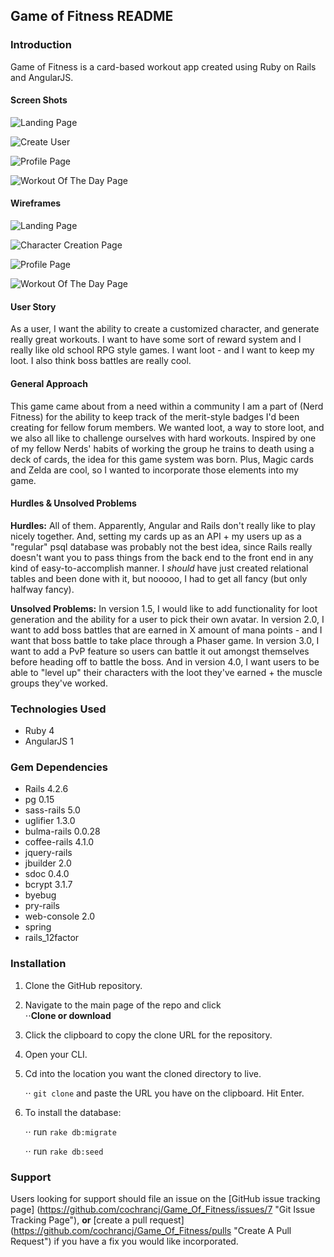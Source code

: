 Game of Fitness README
----------------------

### Introduction

Game of Fitness is a card-based workout app created using Ruby on Rails and AngularJS.


#### Screen Shots

![Landing Page](Landing.jpg "landing page")

![Create User](CreateUsers.jpg "create users")

![Profile Page](Profile.jpg "profile page")

![Workout Of The Day Page](WOD.jpg "wod page")


#### Wireframes

![Landing Page](GoF-Landing.jpg "Landing Page Wireframe")

![Character Creation Page](GoF-Signup.jpg "Character Creation Page Wireframe")

![Profile Page](GoF-Profile.jpg "Profile Page Wireframe")

![Workout Of The Day Page](GoF-Wod.jpg "WOD Wireframe")


#### User Story
As a user, I want the ability to create a customized character, and generate really great workouts. I want to have some sort of reward system and I really like old school RPG style games. I want loot - and I want to keep my loot. I also think boss battles are really cool.

#### General Approach
This game came about from a need within a community I am a part of (Nerd Fitness) for the ability to keep track of the merit-style badges I'd been creating for fellow forum members. We wanted loot, a way to store loot, and we also all like to challenge ourselves with hard workouts. Inspired by one of my fellow Nerds' habits of working the group he trains to death using a deck of cards, the idea for this game system was born. Plus, Magic cards and Zelda are cool, so I wanted to incorporate those elements into my game.

#### Hurdles & Unsolved Problems
**Hurdles:** All of them. Apparently, Angular and Rails don't really like to play nicely together. And, setting my cards up as an API + my users up as a "regular" psql database was probably not the best idea, since Rails really doesn't want you to pass things from the back end to the front end in any kind of easy-to-accomplish manner. I *should* have just created relational tables and been done with it, but nooooo, I had to get all fancy (but only halfway fancy).

**Unsolved Problems:** In version 1.5, I would like to add functionality for loot generation and the ability for a user to pick their own avatar. In version 2.0, I want to add boss battles that are earned in X amount of mana points - and I want that boss battle to take place through a Phaser game. In version 3.0, I want to add a PvP feature so users can battle it out amongst themselves before heading off to battle the boss. And in version 4.0, I want users to be able to "level up" their characters with the loot they've earned + the muscle groups they've worked.

### Technologies Used

- Ruby 4 <br>
- AngularJS 1

### Gem Dependencies

- Rails 4.2.6<br>
- pg 0.15<br>
- sass-rails 5.0<br>
- uglifier 1.3.0<br>
- bulma-rails 0.0.28<br>
- coffee-rails 4.1.0<br>
- jquery-rails<br>
- jbuilder 2.0<br>
- sdoc 0.4.0<br>
- bcrypt 3.1.7<br>
- byebug<br>
- pry-rails<br>
- web-console 2.0<br>
- spring<br>
- rails_12factor

### Installation

1. Clone the GitHub repository.

2. Navigate to the main page of the repo and click <br>
   ⋅⋅**Clone or download**

3. Click the clipboard to copy the clone URL for the repository.

4. Open your CLI.

5. Cd into the location you want the cloned directory to live.

   ⋅⋅ `git clone` and paste the URL you have on the clipboard.
   Hit Enter.

6. To install the database:

   ⋅⋅ run `rake db:migrate`

   ⋅⋅ run `rake db:seed`

### Support

Users looking for support should file an issue on the [GitHub issue tracking page] (https://github.com/cochrancj/Game_Of_Fitness/issues/7 "Git Issue Tracking Page"), **or** [create a pull request] (https://github.com/cochrancj/Game_Of_Fitness/pulls "Create A Pull Request") if you have a fix you would like incorporated.
